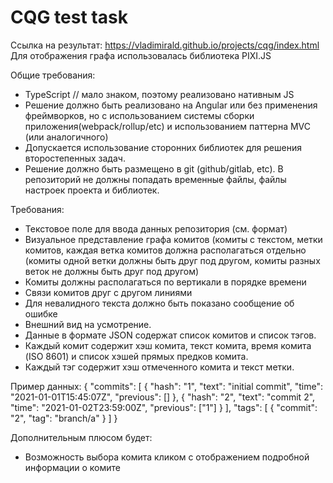 # CQG test task

Ссылка на результат: https://vladimirald.github.io/projects/cqg/index.html
Для отображения графа использовалась библиотека PIXI.JS

Общие требования:
* TypeScript // мало знаком, поэтому реализовано нативным JS
* Решение должно быть реализовано на Angular или без применения фреймворков, но с
использованием системы сборки приложения(webpack/rollup/etc) и использованием
паттерна MVC (или аналогичного)
* Допускается использование сторонних библиотек для решения второстепенных задач.
* Решение должно быть размещено в git (github/gitlab, etc). В репозиторий не должны
попадать временные файлы, файлы настроек проекта и библиотек.

Требования:
* Текстовое поле для ввода данных репозитория (см. формат)
* Визуальное представление графа комитов (комиты с текстом, метки комитов, каждая ветка комитов должна располагаться отдельно (комиты
одной ветки должны быть друг под другом, комиты разных веток не должны быть друг под другом)
* Комиты должны располагаться по вертикали в порядке времени
* Связи комитов друг с другом линиями
* Для невалидного текста должно быть показано сообщение об ошибке
* Внешний вид на усмотрение.
* Данные в формате JSON содержат список комитов и список тэгов.
* Каждый комит содержит хэш комита, текст комита, время комита (ISO 8601) и список хэшей
прямых предков комита.
* Каждый тэг содержит хэш отмеченного комита и текст метки.

Пример данных:
{
  "commits": [
    {
      "hash": "1",
      "text": "initial commit",
      "time": "2021-01-01T15:45:07Z",
      "previous": []
    },
    {
      "hash": "2",
      "text": "commit 2",
      "time": "2021-01-02T23:59:00Z",
      "previous": ["1"]
    }
  ],
  "tags": [
  {
      "commit": "2",
      "tag": "branch/a"
  }
  ]
}

Дополнительным плюсом будет:
* Возможность выбора комита кликом с отображением подробной информации о комите
